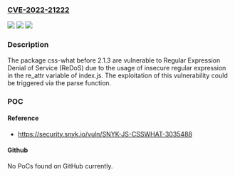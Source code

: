 ### [CVE-2022-21222](https://cve.mitre.org/cgi-bin/cvename.cgi?name=CVE-2022-21222)
![](https://img.shields.io/static/v1?label=Product&message=css-what&color=blue)
![](https://img.shields.io/static/v1?label=Version&message=%3C%202.1.3%20&color=brighgreen)
![](https://img.shields.io/static/v1?label=Vulnerability&message=Regular%20Expression%20Denial%20of%20Service%20(ReDoS)&color=brighgreen)

### Description

The package css-what before 2.1.3 are vulnerable to Regular Expression Denial of Service (ReDoS) due to the usage of insecure regular expression in the re_attr variable of index.js. The exploitation of this vulnerability could be triggered via the parse function.

### POC

#### Reference
- https://security.snyk.io/vuln/SNYK-JS-CSSWHAT-3035488

#### Github
No PoCs found on GitHub currently.

